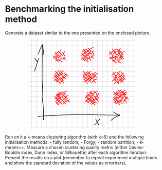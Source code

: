 # Benchmarking the initialisation method
Generate a dataset similar to the one presented on the enclosed picture. 
<p align="center">
  <img src="kmeans.png" width="350"/>
</p>
Run on it a k-means clustering algorithm (with k=9) and the following initialisation methods:
- fully random;
- Forgy;
- random partition;
- k-means++.
Measure a chosen clustering quality metric (either Davies-Bouldin index, Dunn index, or Silhouette) after each algorithm iteration. 
Present the results on a plot (remember to repeat experiment multiple times and show the standard deviation of the values as errorbars). 
